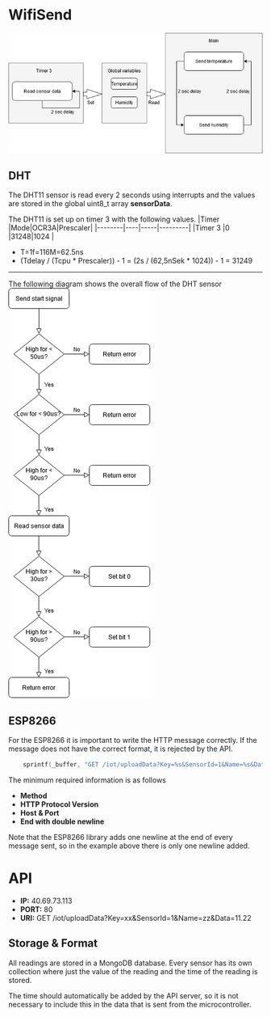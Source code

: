 # WifiSend
![Program](Program.png)
## DHT
The DHT11 sensor is read every 2 seconds using interrupts and the values are stored in the global uint8_t array **sensorData**.

The DHT11 is set up on timer 3 with the following values.
|Timer   |Mode|OCR3A|Prescaler|
|--------|----|-----|---------|
|Timer 3 |0   |31248‬|1024     |

- T=1f=116M=62.5ns
- (Tdelay / (Tcpu * Prescaler)) - 1 = (2s / (62,5nSek * 1024)) - 1 = 31249
----
The following diagram shows the overall flow of the DHT sensor
![DHT11-Flow](DHT-Diagram.png)

## ESP8266

For the ESP8266 it is important to write the HTTP message correctly. If the message does not have the correct format, it is rejected by the API.

```c
	sprintf(_buffer, "GET /iot/uploadData?Key=%s&SensorId=1&Name=%s&Data=%d.%d HTTP/1.1\r\nhost: %s:%s\r\n", API_WRITE_KEY, sensor, sensorData[sensorRead], sensorData[sensorRead + 1], DOMAIN, PORT);
```
The minimum required information is as follows
- **Method**
- **HTTP Protocol Version**
- **Host & Port**
- **End with double newline**

Note that the ESP8266 library adds one newline at the end of every message sent, so in the example above there is only one newline added.

# API

- **IP:** 40.69.73.113
- **PORT:** 80
- **URI:** GET /iot/uploadData?Key=xx&SensorId=1&Name=zz&Data=11.22

## Storage & Format
All readings are stored in a MongoDB database. Every sensor has its own collection where just the value of the reading and the time of the reading is stored.

The time should automatically be added by the API server, so it is not necessary to include this in the data that is sent from the microcontroller.
